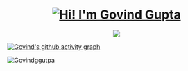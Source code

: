<h1 align="center">
  <a href="https://github.com/Govindggputa">
    <img src="https://readme-typing-svg.demolab.com/?font=Fira+Code&size=30&duration=3000&pause=1200&color=808080&center=true&width=435&lines=Hi%2C+I%27m+Govind+Gupta+%E2%9C%8C%EF%B8%8F" alt="Hi! I'm Govind Gupta" />
  </a>
</h1>

<p align="center">
<img src="https://github-readme-stats.vercel.app/api?username=Govindggupta&show_icons=true&show=reviews,prs_merged,prs_merged_percentage&theme=dark" /></p>



<!--<h3 align="center">Connect with me:</h3>
<p align="center" >
<a href="https://linkedin.com/in/www.linkedin.com/in/govindggupta" target="blank"><img align="center" src="https://raw.githubusercontent.com/rahuldkjain/github-profile-readme-generator/master/src/images/icons/Social/linked-in-alt.svg" alt="www.linkedin.com/in/govindggupta" height="30" width="40" /></a>
  </a>&nbsp;&nbsp;&nbsp;&nbsp;
<a href="https://codeforces.com/profile/https://codeforces.com/profile/govind1277" target="blank"><img align="center" src="https://raw.githubusercontent.com/rahuldkjain/github-profile-readme-generator/master/src/images/icons/Social/codeforces.svg" alt="https://codeforces.com/profile/govind1277" height="30" width="40" /></a>
</a>&nbsp;&nbsp;&nbsp;&nbsp;
<a href="https://www.leetcode.com/https://leetcode.com/u/govind1277/" target="blank"><img align="center" src="https://raw.githubusercontent.com/rahuldkjain/github-profile-readme-generator/master/src/images/icons/Social/leet-code.svg" alt="https://leetcode.com/u/govind1277/" height="30" width="40" /></a>
</a>&nbsp;&nbsp;&nbsp;&nbsp;
<a href="https://auth.geeksforgeeks.org/user/https://www.geeksforgeeks.org/user/govindggupta/" target="blank"><img align="center" src="https://raw.githubusercontent.com/rahuldkjain/github-profile-readme-generator/master/src/images/icons/Social/geeks-for-geeks.svg" alt="https://www.geeksforgeeks.org/user/govindggupta/" height="30" width="40" /></a>
</a>&nbsp;&nbsp;&nbsp;&nbsp;
</p>-->

[![Govind's github activity graph](https://github-readme-activity-graph.vercel.app/graph?username=Govindggupta&theme=github-compact&hide_border=true	)](https://github.com/Govindggupta)
<p align="left"> <img src="https://komarev.com/ghpvc/?username=Govindggupta&label=Profile%20views&color=0e75b6&style=flat" alt="Govindggutpa" /> </p>

